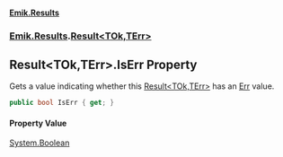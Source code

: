 #### [Emik.Results](index.md 'index')
### [Emik.Results](Emik.Results.md 'Emik.Results').[Result&lt;TOk,TErr&gt;](Result_TOk,TErr_.md 'Emik.Results.Result<TOk,TErr>')

## Result<TOk,TErr>.IsErr Property

Gets a value indicating whether this [Result&lt;TOk,TErr&gt;](Result_TOk,TErr_.md 'Emik.Results.Result<TOk,TErr>') has an [Err](Result_TOk,TErr_.Err.md 'Emik.Results.Result<TOk,TErr>.Err') value.

```csharp
public bool IsErr { get; }
```

#### Property Value
[System.Boolean](https://docs.microsoft.com/en-us/dotnet/api/System.Boolean 'System.Boolean')